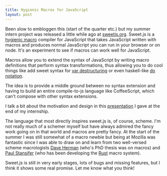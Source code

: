 ```yaml
---
title: Hygienic Macros for JavaScript
layout: post
---
```


Been slow to embloggen this (start of the quarter etc.) but my summer intern project was released a little while ago at [sweetjs.org](http://sweetjs.org). Sweet.js is a [hygienic macro](http://en.wikipedia.org/wiki/Hygienic_macro) compiler for JavaScript that takes JavaScript written with macros and produces normal JavaScript you can run in your browser or on node. It's an experiment to see if macros can work well for JavaScript.

Macros allow you to extend the syntax of JavaScript by writing macro definitions that perform syntax transformations, thus allowing you to do cool things like add sweet syntax for [var destructuring](https://gist.github.com/3881008) or even haskell-like [do notation](https://gist.github.com/3831514). 

The idea is to provide a middle ground between no syntax extension and having to build an entire compile-to-js language like CoffeeScript, which can't compose with other syntax extensions.

I talk a bit about the motivation and design in this [presentation](https://air.mozilla.org/sweetjs/) I gave at the end of my internship.

The language that most directly inspires sweet.js is, of course, scheme. I'm not really much of a schemer myself but have always admired the fancy work going on in that world and macros are pretty fancy. At the start of the summer I was still somewhat of a macro newbie but being at Mozilla was fantastic since I was able to draw on and learn from two well-versed scheme macrologists [Dave Herman](https://twitter.com/littlecalculist) (who's PhD thesis was on macros) and [Paul Stansifer](https://twitter.com/PaulStansifer) (who has been developing the [Rust](http://www.rust-lang.org/) macro system).

Sweet.js is still in very early stages, lots of bugs and missing features, but I think it shows some real promise. Let me know what you think!
